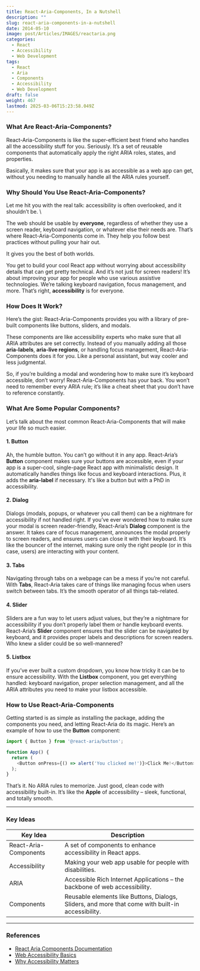 ```yaml
---
title: React-Aria-Components, In a Nutshell
description: ""
slug: react-aria-components-in-a-nutshell
date: 2014-05-10
image: post/Articles/IMAGES/reactaria.png
categories:
  - React
  - Accessibility
  - Web Development
tags:
  - React
  - Aria
  - Components
  - Accessibility
  - Web Development
draft: false
weight: 467
lastmod: 2025-03-06T15:23:58.049Z
---
```

<!-- 
# React-Aria-Components, In a Nutshell -->

<!-- Alright, buckle up, because today we’re diving deep into the wonderful, sometimes confusing, and often magical world of **React-Aria-Components**. But don’t worry, I’ll keep it light, breezy, and maybe even throw in a few jokes along the way. We’re here to learn, not to get overwhelmed. You with me?

Let’s start with the basics, shall we? You’ve probably heard of **ARIA** before. If not, don’t panic! ARIA stands for **Accessible Rich Internet Applications**, which is a fancy way of saying “making your web app friendly for people with disabilities.” It’s like being the hero of the web accessibility world, but without the cape. Think of it as your sidekick, quietly ensuring that everyone can enjoy your app, no matter what their needs are.

Now, if you’re working with **React** (and you should be, because why not?), you might have come across **React-Aria-Components**. But what’s the deal with these components? Why should you care? Well, let me tell you. -->

### What Are React-Aria-Components?

React-Aria-Components is like the super-efficient best friend who handles all the accessibility stuff for you. Seriously. It’s a set of reusable components that automatically apply the right ARIA roles, states, and properties.

Basically, it makes sure that your app is as accessible as a web app can get, without you needing to manually handle all the ARIA rules yourself.

<!-- You might be thinking, “That sounds too good to be true. What’s the catch?” And the catch is… there is no catch. Seriously, it’s magic. It’s like a **chef’s kiss** for web accessibility. -->

### Why Should You Use React-Aria-Components?

Let me hit you with the real talk: accessibility is often overlooked, and it shouldn’t be. \\

The web should be usable by **everyone**, regardless of whether they use a screen reader, keyboard navigation, or whatever else their needs are. That’s where React-Aria-Components come in. They help you follow best practices without pulling your hair out.

It gives you the best of both worlds.

You get to build your cool React app without worrying about accessibility details that can get pretty technical. And it’s not just for screen readers! It’s about improving your app for people who use various assistive technologies. We’re talking keyboard navigation, focus management, and more. That’s right, **accessibility** is for everyone.

### How Does It Work?

Here’s the gist: React-Aria-Components provides you with a library of pre-built components like buttons, sliders, and modals.

These components are like accessibility experts who make sure that all ARIA attributes are set correctly. Instead of you manually adding all those **aria-labels**, **aria-live regions**, or handling focus management, React-Aria-Components does it for you. Like a personal assistant, but way cooler and less judgmental.

So, if you’re building a modal and wondering how to make sure it’s keyboard accessible, don’t worry! React-Aria-Components has your back. You won’t need to remember every ARIA rule; it’s like a cheat sheet that you don’t have to reference constantly.

### What Are Some Popular Components?

Let’s talk about the most common React-Aria-Components that will make your life so much easier.

#### 1. **Button**

Ah, the humble button. You can’t go without it in any app. React-Aria’s **Button** component makes sure your buttons are accessible, even if your app is a super-cool, single-page React app with minimalistic design. It automatically handles things like focus and keyboard interactions. Plus, it adds the **aria-label** if necessary. It's like a button but with a PhD in accessibility.

#### 2. **Dialog**

Dialogs (modals, popups, or whatever you call them) can be a nightmare for accessibility if not handled right. If you’ve ever wondered how to make sure your modal is screen reader-friendly, React-Aria’s **Dialog** component is the answer. It takes care of focus management, announces the modal properly to screen readers, and ensures users can close it with their keyboard. It’s like the bouncer of the internet, making sure only the right people (or in this case, users) are interacting with your content.

#### 3. **Tabs**

Navigating through tabs on a webpage can be a mess if you’re not careful. With **Tabs**, React-Aria takes care of things like managing focus when users switch between tabs. It’s the smooth operator of all things tab-related.

#### 4. **Slider**

Sliders are a fun way to let users adjust values, but they’re a nightmare for accessibility if you don’t properly label them or handle keyboard events. React-Aria’s **Slider** component ensures that the slider can be navigated by keyboard, and it provides proper labels and descriptions for screen readers. Who knew a slider could be so well-mannered?

#### 5. **Listbox**

If you’ve ever built a custom dropdown, you know how tricky it can be to ensure accessibility. With the **Listbox** component, you get everything handled: keyboard navigation, proper selection management, and all the ARIA attributes you need to make your listbox accessible.

### How to Use React-Aria-Components

Getting started is as simple as installing the package, adding the components you need, and letting React-Aria do its magic. Here’s an example of how to use the **Button** component:

```javascript
import { Button } from '@react-aria/button';

function App() {
  return (
    <Button onPress={() => alert('You clicked me!')}>Click Me!</Button>
  );
}
```

That’s it. No ARIA rules to memorize. Just good, clean code with accessibility built-in. It’s like the **Apple** of accessibility – sleek, functional, and totally smooth.

<!-- ### Wrapping Up

React-Aria-Components is a game-changer for anyone working with React and accessibility. It removes the complexity of handling ARIA roles, attributes, and states manually. And guess what? Your app is more accessible than ever, without you needing to become an ARIA expert overnight. It’s like getting a free pass to an accessibility VIP lounge. No secret handshake required.

So, if you’re looking to make your React app the most accessible one on the block (and let’s be real, you should), give React-Aria-Components a shot. Your users – and your future self – will thank you. -->

***

### Key Ideas

| Key Idea              | Description                                                                                       |
| --------------------- | ------------------------------------------------------------------------------------------------- |
| React-Aria-Components | A set of components to enhance accessibility in React apps.                                       |
| Accessibility         | Making your web app usable for people with disabilities.                                          |
| ARIA                  | Accessible Rich Internet Applications – the backbone of web accessibility.                        |
| Components            | Reusable elements like Buttons, Dialogs, Sliders, and more that come with built-in accessibility. |

***

### References

* [React Aria Components Documentation](https://react-spectrum.adobe.com/react-aria/)
* [Web Accessibility Basics](https://www.w3.org/WAI/WCAG21/quickref/)
* [Why Accessibility Matters](https://www.accessibility.com/why-accessibility-matters)

```
```
